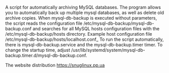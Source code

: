 A script for automatically archiving MySQL databases.
The program allows you to automatically back up multiple mysql databases, as well as delete old archive copies.
When mysql-db-backup is executed without parameters, the script reads the configuration file /etc/mysql-db-backup/mysql-db-backup.conf
and searches for all MySQL hosts configuration files with the /etc/mysql-db-backup/hosts directory.
Example host configuration file /etc/mysql-db-backup/hosts/localhost.conf_
To run the script automatically, there is mysql-db-backup.service and the mysql-db-backup.timer timer.
To change the startup time, adjust /usr/lib/systemd/system/mysql-db-backup.timer.d/mysql-db-backup.conf.

The website distribution https://snuglinux.pp.ua
